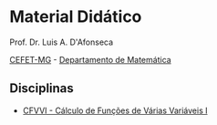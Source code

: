 # Material Didático

Prof. Dr. Luis A. D'Afonseca

[CEFET-MG](https://www.cefetmg.br/home) -
[Departamento de Matemática](https://www.dm.cefetmg.br)

## Disciplinas

- [CFVVI - Cálculo de Funções de Várias Variáveis I](cfvv1/index.md)
